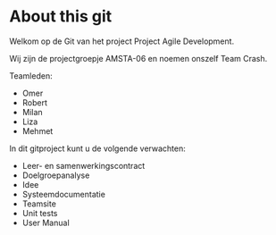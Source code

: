 # About this git

Welkom op de Git van het project Project Agile Development.

Wij zijn de projectgroepje AMSTA-06 en noemen onszelf Team Crash.

Teamleden:
- Omer
- Robert
- Milan
- Liza
- Mehmet

In dit gitproject kunt u de volgende verwachten:
- Leer- en samenwerkingscontract
- Doelgroepanalyse
- Idee
- Systeemdocumentatie
- Teamsite
- Unit tests
- User Manual